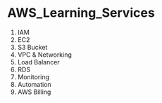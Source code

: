 # AWS_Learning_Services
1. IAM
2. EC2
3. S3 Bucket
4. VPC & Networking
5. Load Balancer
6. RDS
7. Monitoring
8. Automation
9. AWS Billing
